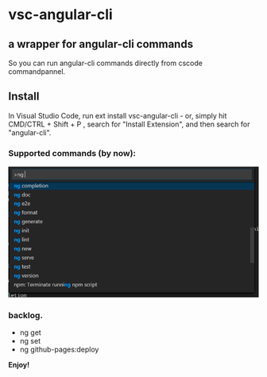 # vsc-angular-cli


## a wrapper for angular-cli commands
So you can run angular-cli commands directly from cscode commandpannel.

## Install

In Visual Studio Code, run  ext install vsc-angular-cli  - or, simply hit  CMD/CTRL + Shift + P , search for "Install Extension", and then search for "angular-cli".

### Supported commands (by now):
![vsc-angular-cli features](images/ngCmd.png)


### backlog.
* ng get
* ng set
* ng github-pages:deploy

**Enjoy!**


